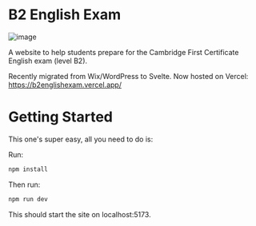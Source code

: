# B2 English Exam

![image](https://user-images.githubusercontent.com/105861220/207057188-66297299-6f7a-4033-b43c-345a3ab13492.png)

A website to help students prepare for the Cambridge First Certificate English exam (level B2).

Recently migrated from Wix/WordPress to Svelte. Now hosted on Vercel: https://b2englishexam.vercel.app/

# Getting Started

This one's super easy, all you need to do is:

Run:
```bash
npm install
```

Then run:
```bash
npm run dev
```

This should start the site on localhost:5173. 
